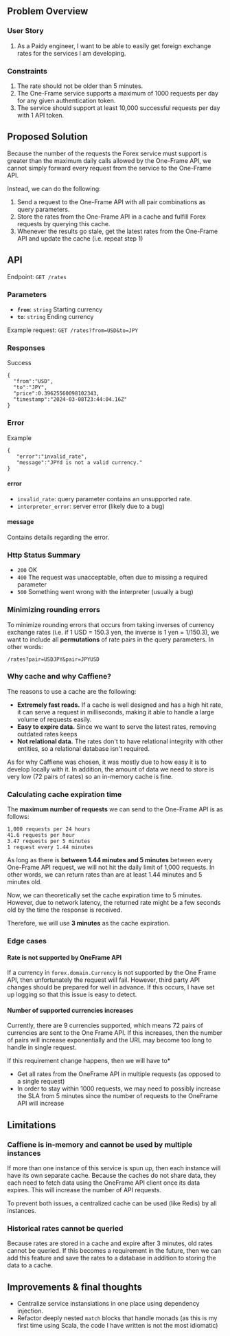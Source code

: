 ## Problem Overview

### User Story
1. As a Paidy engineer, I want to be able to easily get foreign exchange rates for the services I am developing.

### Constraints
1. The rate should not be older than 5 minutes.
2. The One-Frame service supports a maximum of 1000 requests per day for any given authentication token.
3. The service should support at least 10,000 successful requests per day with 1 API token.

## Proposed Solution
Because the number of the requests the Forex service must support is greater than the maximum daily calls allowed by the One-Frame API, we cannot simply forward every request from the service to the One-Frame API.

Instead, we can do the following:

1. Send a request to the One-Frame API with all pair combinations as query parameters.
2. Store the rates from the One-Frame API in a cache and fulfill Forex requests by querying this cache. 
3. Whenever the results go stale, get the latest rates from the One-Frame API and update the cache (i.e. repeat step 1)

## API

Endpoint: `GET /rates`
### Parameters
* **`from`**: `string` Starting currency
* **`to`**: `string` Ending currency

Example request: `GET /rates?from=USD&to=JPY`

### Responses
Success
```
{
  "from":"USD",
  "to":"JPY",
  "price":0.39625560098102343,
  "timestamp":"2024-03-08T23:44:04.16Z"
}
```

### Error
Example
```
{
   "error":"invalid_rate",
   "message":"JPYd is not a valid currency."
}
```

#### error
* `invalid_rate`: query parameter contains an unsupported rate.
* `interpreter_error`: server error (likely due to a bug)

#### message
Contains details regarding the error.

### Http Status Summary
* `200` OK
* `400` The request was unacceptable, often due to missing a required parameter
* `500` Something went wrong with the interpreter (usually a bug)

### Minimizing rounding errors
To minimize rounding errors that occurs from taking inverses of currency exchange rates (i.e. if 1 USD = 150.3 yen, the inverse is 1 yen = 1/150.3), we want to include all **permutations** of rate pairs in the query parameters. In other words:
```
/rates?pair=USDJPY&pair=JPYUSD
```

### Why cache and why Caffiene?
The reasons to use a cache are the following:
* **Extremely fast reads.** If a cache is well designed and has a high hit rate, it can serve a request in milliseconds, making it able to handle a large volume of requests easily.
* **Easy to expire data.** Since we want to serve the latest rates, removing outdated rates keeps
* **Not relational data.** The rates don't to have relational integrity with other entities, so a relational database isn't required.

As for why Caffiene was chosen, it was mostly due to how easy it is to develop locally with it. In addition, the amount of data we need to store is very low (72 pairs of rates) so an in-memory cache is fine.

### Calculating cache expiration time
The **maximum number of requests** we can send to the One-Frame API is as follows:
```
1,000 requests per 24 hours
41.6 requests per hour
3.47 requests per 5 minutes
1 request every 1.44 minutes
```

As long as there is **between 1.44 minutes and 5 minutes** between every One-Frame API request, we will not hit the daily limit of 1,000 requests. In other words, we can return rates than are at least 1.44 minutes and 5 minutes old. 

Now, we can theoretically set the cache expiration time to 5 minutes. However, due to network latency, the returned rate might be a few seconds old by the time the response is received.

Therefore, we will use **3 minutes** as the cache expiration.

### Edge cases

#### Rate is not supported by OneFrame API
If a currency in `forex.domain.Currency` is not supported by the One Frame API, then unfortunately the request will fail. However, third party API changes should be prepared for well in advance. If this occurs, I have set up logging so that this issue is easy to detect.

#### Number of supported currencies increases
Currently, there are 9 currencies supported, which means 72 pairs of currencies are sent to the One Frame API. If this increases, then the number of pairs will increase exponentially and the URL may become too long to handle in single request.

If this requirement change happens, then we will have to*
* Get all rates from the OneFrame API in multiple requests (as opposed to a single request)
* In order to stay within 1000 requests, we may need to possibly increase the SLA from 5 minutes since the number of requests to the OneFrame API will increase

## Limitations 
### Caffiene is in-memory and cannot be used by multiple instances
If more than one instance of this service is spun up, then each instance will have its own separate cache. Because the caches do not share data, they each need to fetch data using the OneFrame API client once its data expires. This will increase the number of API requests.

To prevent both issues, a centralized cache can be used (like Redis) by all instances.

### Historical rates cannot be queried
Because rates are stored in a cache and expire after 3 minutes, old rates cannot be queried. If this becomes a requirement in the future, then we can add this feature and save the rates to a database in addition to storing the data to a cache.

## Improvements & final thoughts
* Centralize service instansiations in one place using dependency injection.
* Refactor deeply nested `match` blocks that handle monads (as this is my first time using Scala, the code I have written is not the most idiomatic)

